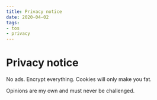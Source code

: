 ```yaml
---
title: Privacy notice
date: 2020-04-02
tags:
- tos
- privacy
---
```


# Privacy notice

No ads. Encrypt everything. Cookies will only make you fat.

Opinions are my own and must never be challenged.


